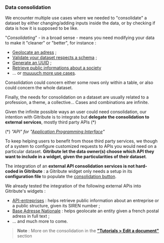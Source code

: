 ### Data consolidation

We encounter multiple use cases where we needed to "consolidate" a dataset by either changing/adding inputs inside the data, or by checking if data is how it is supposed to be like. 

"_Consolidating_" - in a broad sense - means you need modifying your data to make it "cleaner" or "better", for instance :

- [Geolocate an adress](https://adresse.data.gouv.fr/csv) ; 
- [Validate your dataset respects a schema](https://validata.fr/) ; 
- [Generate an UUID](https://heidi.etalab.studio) ;
- [Retrieve public informations about a society](https://api.gouv.fr/les-api/api-entreprise)
- ... or [muuuuch more use cases](https://api.gouv.fr/).

Consolidation could concern either some rows only within a table, or also could concern the whole dataset. 

Finally, the needs for consolidation on a dataset are usually related to a profession, a theme, a collective... Cases and combinations are infinite.

Given the infinite possible ways an user could need consolidation, our intention with Gitribute is to integrate but **delegate the consolidation to external services**, mostly third party APIs (*) 

(*) _"API" for "[Application Programming Interface](https://en.wikipedia.org/wiki/API)"_

To keep helping users to benefit from those third party services, we though of a system to configure customized requests to APIs you would need on a particular dataset. **Gitribute let the data owner(s) choose which API they want to include in a widget, given the particularities of their dataset**.

The integration of an **external API consolidation services is not hard-coded in Gitribute** : a Gitribute widget only needs a setup in its **configuration file** to populate the [consolidation button](/tutorial-edition).

We already tested the integration of the following external APis into Gitribute's widgets :

- [API-entreprises](https://api.gouv.fr/les-api/api-entreprise) : helps retrieve public information about an entreprise or a public structure, given its SIREN number ;
- [Base Adresse Nationale](https://adresse.data.gouv.fr/api-doc/adresse) : helps geolocate an entity given a french postal adress in full text ;
- ... and much more to come.

> **Note** : More on the consolidation in the **["Tutorials > Edit a document"](/tutorial-edition)** section
